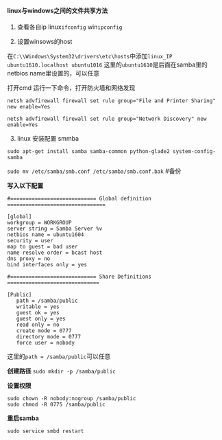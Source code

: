 
#### linux与windows之间的文件共享方法

1. 查看各自ip linux`ifconfig` win`ipconfig`

2. 设置winsows的host 

在`C:\\Windows\System32\drivers\etc\hosts`中添加`linux_IP ubuntu1610.localhost ubuntu1016`
这里的`ubuntu1610`是后面在samba里的netbios name里设置的，可以任意

打开cmd 运行一下命令，打开防火墙和网络发现

```
netsh advfirewall firewall set rule group="File and Printer Sharing" new enable=Yes

netsh advfirewall firewall set rule group="Network Discovery" new enable=Yes
```

3. linux 安装配置 smmba

`sudo apt-get install samba samba-common python-glade2 system-config-samba`

`sudo mv /etc/samba/smb.conf /etc/samba/smb.conf.bak` #备份

**写入以下配置**
```
#============================ Global definition ================================
 
[global]
workgroup = WORKGROUP
server string = Samba Server %v
netbios name = ubuntu1604 
security = user
map to guest = bad user
name resolve order = bcast host
dns proxy = no
bind interfaces only = yes

#============================ Share Definitions ============================== 

[Public]
   path = /samba/public
   writable = yes
   guest ok = yes
   guest only = yes
   read only = no
   create mode = 0777
   directory mode = 0777
   force user = nobody

```

这里的`path = /samba/public`可以任意

**创建路径**
`sudo mkdir -p /samba/public`

**设置权限**

```
sudo chown -R nobody:nogroup /samba/public
sudo chmod -R 0775 /samba/public
```
**重启samba**

`sudo service smbd restart`